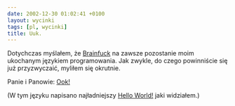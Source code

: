 ```yaml
---
date: 2002-12-30 01:02:41 +0100
layout: wycinki
tags: [pl, wycinki]
title: Uuk.
---
```


Dotychczas myślałem, że [Brainfuck](http://muppetlabs.com/~breadbox/bf/ 'An Eight-Instruction Turing-Complete Programming Language') na zawsze pozostanie moim ukochanym językiem programowania. Jak zwykle, do czego powinniście się już przyzwyczaić, myliłem się okrutnie.

Panie i Panowie: [Ook!](http://dangermouse.net/esoteric/ook.html 'Ook! is a programming language designed for orang-utans')

(W tym języku napisano najładniejszy [Hello World!](http://bluesorcerer.net/esoteric/hello.ook '„Hello World!” w Ooku') jaki widziałem.)

